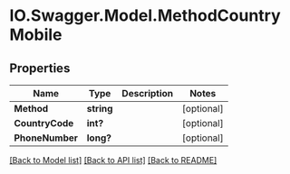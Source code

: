 # IO.Swagger.Model.MethodCountryMobile
## Properties

Name | Type | Description | Notes
------------ | ------------- | ------------- | -------------
**Method** | **string** |  | [optional] 
**CountryCode** | **int?** |  | [optional] 
**PhoneNumber** | **long?** |  | [optional] 

[[Back to Model list]](../README.md#documentation-for-models) [[Back to API list]](../README.md#documentation-for-api-endpoints) [[Back to README]](../README.md)

